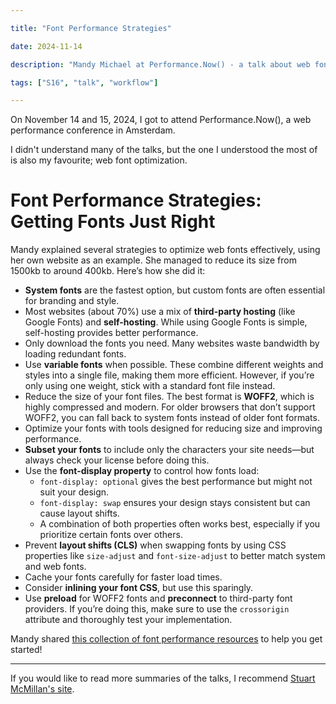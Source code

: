 ```yaml
---

title: "Font Performance Strategies"

date: 2024-11-14

description: "Mandy Michael at Performance.Now() - a talk about web font optimization"

tags: ["S16", "talk", "workflow"]

---
```


On November 14 and 15, 2024, I got to attend Performance.Now(), a web performance conference in Amsterdam.

I didn't understand many of the talks, but the one I understood the most of is also my favourite; web font optimization.
# Font Performance Strategies: Getting Fonts Just Right  

Mandy explained several strategies to optimize web fonts effectively, using her own website as an example. She managed to reduce its size from 1500kb to around 400kb. Here’s how she did it:  

- **System fonts** are the fastest option, but custom fonts are often essential for branding and style.  
- Most websites (about 70%) use a mix of **third-party hosting** (like Google Fonts) and **self-hosting**. While using Google Fonts is simple, self-hosting provides better performance.  
- Only download the fonts you need. Many websites waste bandwidth by loading redundant fonts.  
- Use **variable fonts** when possible. These combine different weights and styles into a single file, making them more efficient. However, if you’re only using one weight, stick with a standard font file instead.  
- Reduce the size of your font files. The best format is **WOFF2**, which is highly compressed and modern. For older browsers that don’t support WOFF2, you can fall back to system fonts instead of older font formats.  
- Optimize your fonts with tools designed for reducing size and improving performance.  
- **Subset your fonts** to include only the characters your site needs—but always check your license before doing this.  
- Use the **font-display property** to control how fonts load:  
  - `font-display: optional` gives the best performance but might not suit your design.  
  - `font-display: swap` ensures your design stays consistent but can cause layout shifts.  
  - A combination of both properties often works best, especially if you prioritize certain fonts over others.  
- Prevent **layout shifts (CLS)** when swapping fonts by using CSS properties like `size-adjust` and `font-size-adjust` to better match system and web fonts.  
- Cache your fonts carefully for faster load times.  
- Consider **inlining your font CSS**, but use this sparingly.  
- Use **preload** for WOFF2 fonts and **preconnect** to third-party font providers. If you’re doing this, make sure to use the `crossorigin` attribute and thoroughly test your implementation.  



Mandy shared [this collection of font performance resources](https://github.com/mandymichael/font-performance-resources/blob/main/README.md) to help you get started!


---

If you would like to read more summaries of the talks, I recommend [Stuart McMillan's site](https://stuart-mcmillan.com/blog/webperf/perfnow2024.html#mandy).